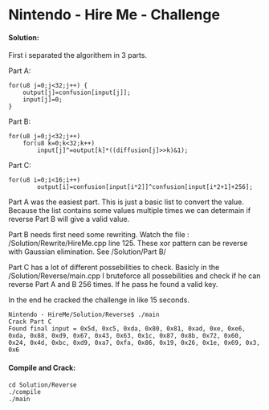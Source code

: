 # Nintendo - Hire Me - Challenge

#### Solution:
	
First i separated the algorithem in 3 parts.

Part A:
	
	for(u8 j=0;j<32;j++) {
		output[j]=confusion[input[j]];
		input[j]=0;
	}
		
Part B:

	for(u8 j=0;j<32;j++)
		for(u8 k=0;k<32;k++)
			input[j]^=output[k]*((diffusion[j]>>k)&1);

Part C:

	for(u8 i=0;i<16;i++)
			output[i]=confusion[input[i*2]]^confusion[input[i*2+1]+256];
			
Part A was the easiest part. This is just a basic list to convert the value.
Because the list contains some values multiple times we can determain if reverse
Part B will give a valid value.

Part B needs first need some rewriting. Watch the file : /Solution/Rewrite/HireMe.cpp line 125.
These xor pattern can be reverse with Gaussian elimination. See /Solution/Part B/

Part C has a lot of different possebilities to check. Basicly in the /Solution/Reverse/main.cpp
I bruteforce all possebilities and check if he can reverse Part A and B 256 times.
If he pass he found a valid key.

In the end he cracked the challenge in like 15 seconds.

	Nintendo - HireMe/Solution/Reverse$ ./main
	Crack Part C
	Found final input = 0x5d, 0xc5, 0xda, 0x80, 0x81, 0xad, 0xe, 0xe6, 0xda, 0x88, 0xd9, 0x67, 0x43, 0x63, 0x1c, 0x87, 0x8b, 0x72, 0x60, 0x24, 0x4d, 0xbc, 0xd9, 0xa7, 0xfa, 0x86, 0x19, 0x26, 0x1e, 0x69, 0x3, 0x6
		

#### Compile and Crack:

	cd Solution/Reverse
	./compile
	./main

